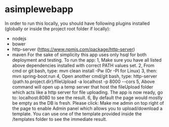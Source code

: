 # asimplewebapp
In order to run this locally, you should have following plugins installed (globally or inside the project root folder if locally):
- nodejs
- bower
- http-server (https://www.npmjs.com/package/http-server)
- maven
For the sake of simplicity this app uses only hsql for both deployment and testing.
To run the app:
1, Make sure you have all listed above dependencies installed with correct PATH values set.
2, From cmd or git bash, type:
mvn clean install -Pw
(Or -Pl for Linux)
3, then: mvn spring-boot:run
4, Open another cmd/git bash, type: http-server {path.to.project.dir}/fileUpload -a localhost -p 8000 --cors
5, Above command will open up a temp server that host the fileUpload folder which acts like a http server for file uploading. The
app is now ready, go to: localhost:8080 to see the result.
6, By default the page would mostly be empty as the DB is fresh. Please click: Make me admin on top right of the page to 
enable Admin panel which allows you to upload/download a template. You can use one of the template provided inside the /templates folder
to see the immediate result.

